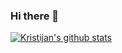 ### Hi there 👋

[![Kristijan's github stats](https://github-readme-stats.vercel.app/api?username=weilbith)](https://github.com/anuraghazra/github-readme-stats)
